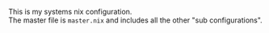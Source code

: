 This is my systems nix configuration.  
The master file is `master.nix` and includes all the other "sub configurations".
